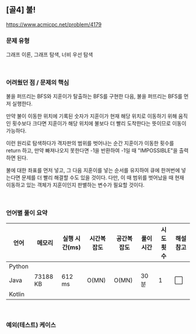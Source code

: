 ## [골4] 불!

https://www.acmicpc.net/problem/4179

### 문제 유형

그래프 이론, 그래프 탐색, 너비 우선 탐색

<br>

### 어려웠던 점 / 문제의 핵심

불을 퍼뜨리는 BFS와 지훈이가 탈출하는 BFS를 구현한 다음, 불을 퍼뜨리는 BFS를 먼저 실행한다.

만약 불이 이동한 위치에 기록된 숫자가 지훈이가 현재 해당 위치로 이동하기 위해 움직인 횟수보다 크다면 지훈이가 해당 위치에 불보다 더 빨리 도착한다는 뜻이므로 이동이 가능하다.

이런 원리로 탐색하다가 격자판의 범위를 벗어나는 순간 지훈이가 이동한 횟수를 return 하고, 만약 빠져나오지 못한다면 -1을 반환하여 -1일 때 "IMPOSSIBLE"을 출력하면 된다.

불에 대한 좌표를 먼저 넣고, 그 다음 지훈이를 넣는 순서를 유지하여 큐에 한꺼번에 넣는다면 문제를 더 빨리 해결할 수도 있을 것이다. 다만, 이 때 범위를 벗어났을 때 현재 이동하고 있는 객체가 지훈이인지 판별하는 변수가 필요할 것이다.

<br>

### 언어별 풀이 요약

| 언어   | 메모리   | 실행 시간(ms) | 시간복잡도 | 공간복잡도 | 풀이 시간 | 시도 횟수 | 해설 참고            |
| ------ | -------- | ------------- | ---------- | ---------- | --------- | --------- | -------------------- |
| Python |          |               |            |            |           |           |                      |
| Java   | 73188 KB | 612 ms        | O(MN)      | O(MN)      | 30분      | 1         | :white_large_square: |
| Kotlin |          |               |            |            |           |           |                      |

<br>

### 예외(테스트) 케이스

```
```

